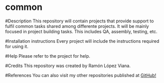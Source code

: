 common
======

#Description
This repository will contain projects that provide support to fulfil common tasks shared among differente projects. It will be mainly focused in project building tasks. This includes QA, assembly, testing, etc.

#Installation instructions
Every project will include the instructions required for using it.

#Help
Please refer to the project for help.

#Credits
This repository was created by Ramón López Viana.

#References
You can also visit my other repositories published at [GitHub!](github.com/rlviana?tab=repositories)
